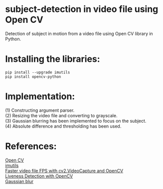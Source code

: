 # subject-detection in video file using Open CV 

Detection of subject in motion from a video file using Open CV library in Python.<br>

# Installing the libraries:<br>
`pip install --upgrade imutils` <br>
`pip install opencv-python` <br>






# Implementation:

(1) Constructing argument parser.<br>
(2) Resizing the video file and converting to grayscale.<br>
(3) Gaussian blurring has been implemented to focus on the subject.<br>
(4) Absolute difference and thresholding has been used.<br>

# References:
[Open CV](https://pypi.org/project/opencv-python/) <br>
[imutils](https://pypi.org/project/imutils/)<br>
[Faster video file FPS with cv2.VideoCapture and OpenCV](https://www.pyimagesearch.com/2017/02/06/faster-video-file-fps-with-cv2-videocapture-and-opencv/)<br>
[Liveness Detection with OpenCV](https://www.pyimagesearch.com/2019/03/11/liveness-detection-with-opencv/)<br>
[Gaussian blur](https://en.wikipedia.org/wiki/Gaussian_blur#:~:text=In%20image%20processing%2C%20a%20Gaussian,image%20noise%20and%20reduce%20detail)
